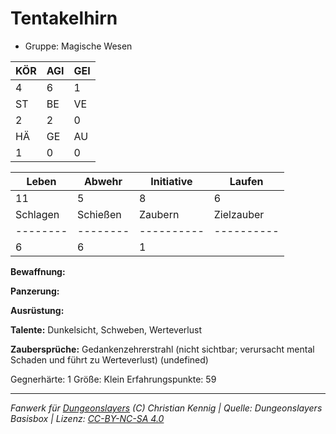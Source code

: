 # Tentakelhirn  
- Gruppe: Magische Wesen  

| KÖR | AGI | GEI |  
| --- | --- | --- |  
| 4   | 6   | 1   |
| ST  | BE  | VE  |  
| 2   | 2   | 0   |
| HÄ  | GE  | AU  |  
| 1   | 0   | 0   |


| Leben    | Abwehr   | Initiative | Laufen     |
| -------- | -------- | ---------- | ---------- |
| 11       | 5        | 8          | 6          |
| Schlagen | Schießen | Zaubern    | Zielzauber |
| -------- | -------- | ---------- | ---------- |
| 6        | 6        | 1          |            |

**Bewaffnung:**


**Panzerung:**


**Ausrüstung:**


**Talente:**
Dunkelsicht, Schweben, Werteverlust

**Zaubersprüche:**
Gedankenzehrerstrahl (nicht sichtbar; verursacht mental Schaden und führt zu Werteverlust) (undefined)

Gegnerhärte: 1
Größe: Klein
Erfahrungspunkte: 59



___
*Fanwerk für [Dungeonslayers](https://www.dungeonslayers.net/) (C) Christian Kennig | Quelle: Dungeonslayers Basisbox | Lizenz: [CC-BY-NC-SA 4.0](https://creativecommons.org/licenses/by-nc-sa/4.0/deed.de)*